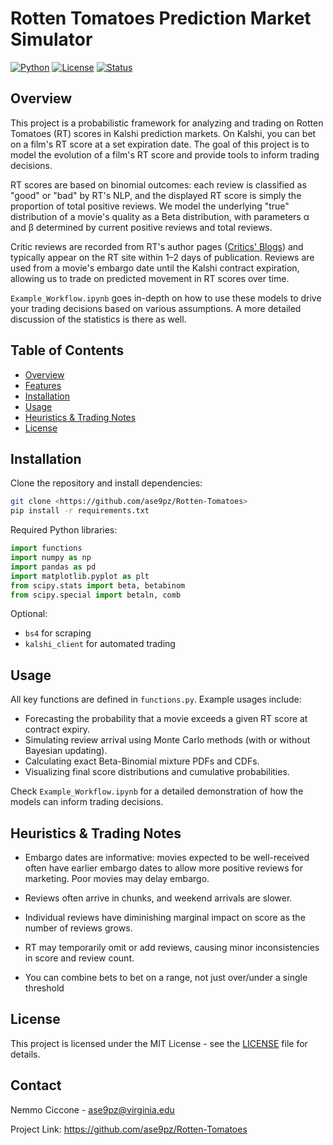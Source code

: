 # Rotten Tomatoes Prediction Market Simulator

[![Python](https://img.shields.io/badge/Python-3.11+-blue.svg)](https://www.python.org/downloads/)
[![License](https://img.shields.io/badge/License-MIT-green.svg)](LICENSE)
[![Status](https://img.shields.io/badge/Status-Active-brightgreen.svg)](https://github.com/yourusername/Rotten-Tomatoes)

## Overview

This project is a probabilistic framework for analyzing and trading on Rotten Tomatoes (RT) scores in Kalshi prediction markets. On Kalshi, you can bet on a film's RT score at a set expiration date. The goal of this project is to model the evolution of a film's RT score and provide tools to inform trading decisions.

RT scores are based on binomial outcomes: each review is classified as "good" or "bad" by RT's NLP, and the displayed RT score is simply the proportion of total positive reviews. We model the underlying "true" distribution of a movie's quality as a Beta distribution, with parameters α and β determined by current positive reviews and total reviews.

Critic reviews are recorded from RT's author pages ([Critics' Blogs](https://www.rottentomatoes.com/critics/authors)) and typically appear on the RT site within 1–2 days of publication. Reviews are used from a movie's embargo date until the Kalshi contract expiration, allowing us to trade on predicted movement in RT scores over time.

`Example_Workflow.ipynb` goes in-depth on how to use these models to drive your trading decisions based on various assumptions. A more detailed discussion of the statistics is there as well.

## Table of Contents

- [Overview](#overview)  
- [Features](#features)  
- [Installation](#installation)  
- [Usage](#usage)  
- [Heuristics & Trading Notes](#heuristics--trading-notes)  
- [License](#license)  

## Installation

Clone the repository and install dependencies:

```bash
git clone <https://github.com/ase9pz/Rotten-Tomatoes>
pip install -r requirements.txt
```

Required Python libraries:

```python
import functions
import numpy as np
import pandas as pd
import matplotlib.pyplot as plt
from scipy.stats import beta, betabinom
from scipy.special import betaln, comb
```

Optional:

* `bs4` for scraping
* `kalshi_client` for automated trading

## Usage
All key functions are defined in `functions.py`. Example usages include:

* Forecasting the probability that a movie exceeds a given RT score at contract expiry.
* Simulating review arrival using Monte Carlo methods (with or without Bayesian updating).
* Calculating exact Beta-Binomial mixture PDFs and CDFs.
* Visualizing final score distributions and cumulative probabilities.

Check `Example_Workflow.ipynb` for a detailed demonstration of how the models can inform trading decisions.


## Heuristics & Trading Notes

* Embargo dates are informative: movies expected to be well-received often have earlier embargo dates to allow more positive reviews for marketing. Poor movies may delay embargo.
* Reviews often arrive in chunks, and weekend arrivals are slower.
* Individual reviews have diminishing marginal impact on score as the number of reviews grows.
* RT may temporarily omit or add reviews, causing minor inconsistencies in score and review count.

* You can combine bets to bet on a range, not just over/under a single threshold


## License

This project is licensed under the MIT License - see the [LICENSE](LICENSE) file for details.

## Contact

Nemmo Ciccone - ase9pz@virginia.edu

Project Link: 
https://github.com/ase9pz/Rotten-Tomatoes